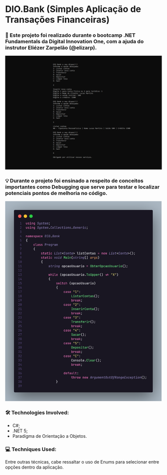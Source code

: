 <h1>DIO.Bank (Simples Aplicação de Transações Financeiras)</h2>
<h3>📜 Este projeto foi realizado durante o bootcamp .NET Fundamentals da Digital Innovation One, com a ajuda do instrutor Eliézer Zarpelão (@elizarp). </h3>

<p align="center">
<img src="https://github.com/fonluc/dio-bank/blob/main/diobank-interface.png" alt="diobank-interface" border="0">
</p>


<h3>
💡 Durante o projeto foi ensinado a respeito de conceitos importantes como Debugging que serve para testar e localizar potenciais pontos de melhoria no código.</h3>
<p align="center">
<img src="https://github.com/fonluc/dio-bank/blob/main/diobank-code.png" alt="diobank-code" border="0">
</p>

<h3>🛠 Technologies Involved:</h3>

- C#;
- .NET 5;
- Paradigma de Orientação a Objetos.

<h3>💻 Techniques Used:</h3>

<p>Entre outras técnicas, cabe ressaltar o uso de Enums para selecionar entre opções dentro da aplicação.<p>
